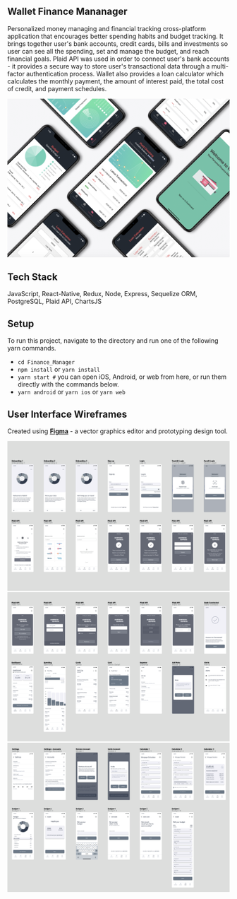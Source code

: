 ## Wallet Finance Mananager  
Personalized money managing and financial tracking cross-platform application that encourages better spending habits and budget tracking. It brings together user's bank accounts, credit cards, bills and investments so user can see all the spending, set and manage the budget, and reach financial goals. Plaid API was used in order to connect user's bank accounts - it provides a secure way to store user's transactional data through a multi-factor authentication process. Wallet also provides a loan calculator which calculates the monthly payment, the amount of interest paid, the total cost of credit, and payment schedules.

![](assets/wallet.png)  

## Tech Stack
JavaScript, React-Native, Redux, Node, Express, Sequelize ORM, PostgreSQL, Plaid API, ChartsJS

## Setup
To run this project, navigate to the directory and run one of the following yarn commands.

- ```cd Finance_Manager```
- ```npm install``` or ```yarn install```
- ```yarn start #``` you can open iOS, Android, or web from here, or run them directly with the commands below.
- ```yarn android``` or ```yarn ios``` or ```yarn web```

## User Interface Wireframes
Created using [**Figma**](https://www.figma.com/) - a vector graphics editor and prototyping design tool.  

![](assets/Wireframes1.png)
![](assets/Wireframes2.png)
![](assets/Wireframes3.png)
